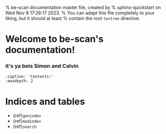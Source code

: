 % be-scan documentation master file, created by
% sphinx-quickstart on Wed Nov  8 17:26:17 2023.
% You can adapt this file completely to your liking, but it should at least
% contain the root `toctree` directive.

# Welcome to be-scan's documentation!

### it's ya bois Simon and Calvin

```{toctree}
:caption: 'Contents:'
:maxdepth: 2
```

# Indices and tables

- {ref}`genindex`
- {ref}`modindex`
- {ref}`search`
